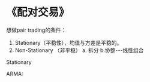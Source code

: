 # 《配对交易》

想做pair trading的条件：

1. Stationary（平稳性），均值与方差是平稳的。
2. Non-Stationary （非平稳） a. 拆分 b.协整---线性组合

Stationary

ARMA: 